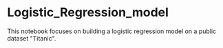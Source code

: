 # Logistic_Regression_model
This notebook focuses on building a logistic regression model on a public dataset "Titanic". 












